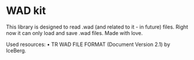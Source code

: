 #  WAD kit

This library is designed to read .wad (and related to it - in future) files. Right now it can only load and save .wad files.
Made with love.

Used resources:
• TR WAD FILE FORMAT (Document Version 2.1) by IceBerg.
